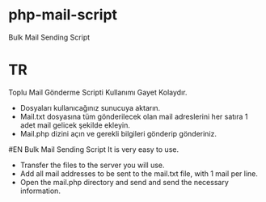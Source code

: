 # php-mail-script
Bulk Mail Sending Script


# TR
Toplu Mail Gönderme Scripti
Kullanımı Gayet Kolaydır.
- Dosyaları kullanıcağınız sunucuya aktarın.
- Mail.txt dosyasına tüm gönderilecek olan mail adreslerini her satıra 1 adet mail gelicek şekilde ekleyin.
- Mail.php dizini açın ve gerekli bilgileri gönderip gönderiniz.


#EN
Bulk Mail Sending Script
It is very easy to use.
- Transfer the files to the server you will use.
- Add all mail addresses to be sent to the mail.txt file, with 1 mail per line.
- Open the mail.php directory and send and send the necessary information.
